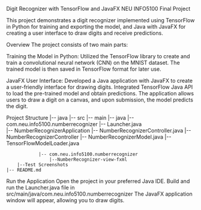 Digit Recognizer with TensorFlow and JavaFX
NEU INFO5100 Final Project

This project demonstrates a digit recognizer implemented using TensorFlow in Python for training and exporting the model, and Java with JavaFX for creating a user interface to draw digits and receive predictions.

Overview
The project consists of two main parts:

Training the Model in Python:
Utilized the TensorFlow library to create and train a convolutional neural network (CNN) on the MNIST dataset.
The trained model is then saved in TensorFlow format for later use.

JavaFX User Interface:
Developed a Java application with JavaFX to create a user-friendly interface for drawing digits.
Integrated TensorFlow Java API to load the pre-trained model and obtain predictions.
The application allows users to draw a digit on a canvas, and upon submission, the model predicts the digit.

Project Structure
|-- java
|-- src
|-- main
|-- java
|-- com.neu.info5100.numberrecognizer
|-- Launcher.java   
|-- NumberRecognizerApplication
|-- NumberRecognizerController.java
|-- NumberRecognizerController
|-- NumberRecognizerModel.java
|-- TensorFlowModelLoader.java

                |-- com.neu.info5100.numberrecognizer
                    |--NumberRecognizer-view-fxml
        |--Test Screenshots
    |-- README.md                    

Run the Application
Open the project in your preferred Java IDE.
Build and run the Launcher.java file in src/main/java/com.neu.info5100.numberrecognizer
The JavaFX application window will appear, allowing you to draw digits.

  
